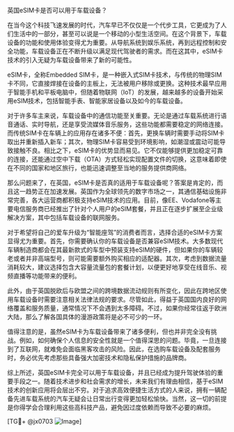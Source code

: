 英国eSIM卡是否可以用于车载设备？

在当今这个科技飞速发展的时代，汽车早已不仅仅是一个代步工具，它更成为了人们生活中的一部分，甚至可以说是一个移动的小型生活空间。在这个背景下，车载设备的功能和使用体验变得尤为重要。从导航系统到娱乐系统，再到远程控制和安全功能，车载设备正在不断升级以满足现代驾驶者的需求。而在这其中，eSIM卡技术的引入无疑为车载设备带来了新的可能性。

eSIM卡，全称Embedded SIM卡，是一种嵌入式SIM卡技术，与传统的物理SIM卡不同，它直接焊接在设备的主板上，无法被用户移除或更换。这种技术最早应用于智能手机和平板电脑中，但随着物联网（IoT）的发展，越来越多的设备开始采用eSIM技术，包括智能手表、智能家居设备以及如今的车载设备。

对于许多车主来说，车载设备中的通信功能至关重要。无论是通过车载系统进行语音通话、实时导航，还是享受流媒体音乐服务，这些功能都需要稳定的网络连接。而传统SIM卡在车辆上的应用存在诸多不便：首先，更换车辆时需要手动将SIM卡取出并重新插入新车；其次，物理SIM卡容易受到环境影响，如潮湿或震动可能导致接触不良。相比之下，eSIM卡的优势显而易见。它不仅能够提供更加稳定可靠的连接，还能通过空中下载（OTA）方式轻松实现配置文件的切换，这意味着即使在不同的国家和地区旅行，也能迅速调整至当地的服务提供商网络。

那么问题来了，在英国，eSIM卡是否真的适用于车载设备呢？答案是肯定的，而且这一趋势正在加速发展。英国作为全球领先的数字市场之一，其通信基础设施非常完善，各大运营商都积极支持eSIM技术的应用。目前，像EE、Vodafone等主要电信服务商已经推出了针对个人用户的eSIM套餐，并且正在逐步扩展至企业级解决方案，其中包括车载设备的联网服务。

对于希望将自己的爱车升级为“智能座驾”的消费者而言，选择合适的eSIM卡方案显得尤为重要。首先，你需要确认你的车载设备是否兼容eSIM技术。大多数现代车辆制造商都会在其最新款式的车型中预装支持eSIM的硬件，但如果你的车辆较老或者并非高端型号，则可能需要额外购买相应的适配器。其次，考虑到数据流量消耗较大，建议选择包含大容量流量包的套餐计划，以便更好地享受在线音乐、视频直播等功能带来的便利。

此外，由于英国脱欧后与欧盟之间的跨境数据流动规则有所变化，因此在跨地区使用车载设备时需要注意相关法律法规的要求。尽管如此，得益于英国国内良好的网络覆盖和服务质量，通常情况下不会遇到太多障碍。不过，如果你经常往返于欧洲大陆，那么了解各国具体的漫游政策将是必不可少的一环。

值得注意的是，虽然eSIM卡为车载设备带来了诸多便利，但也并非完全没有挑战。例如，如何确保个人信息的安全性就是一个值得深思的问题。毕竟，一旦连接到了互联网，就难免会面临黑客攻击的风险。因此，在选购车载设备及配套服务时，务必优先考虑那些具备强大加密技术和隐私保护措施的品牌商。

综上所述，英国eSIM卡完全可以用于车载设备，并且已经成为提升驾驶体验的重要手段之一。随着技术进步和社会需求的增长，未来我们有理由相信，基于eSIM技术的创新应用将会层出不穷。对于追求高效便捷生活方式的人来说，拥有一辆配备先进车载系统的汽车无疑会让日常出行变得更加轻松愉快。当然，这一切的前提是你得学会合理利用这些高科技产品，避免因过度依赖而导致不必要的麻烦。

[TG💪+ @jx0703 ![Image](https://github.com/user-attachments/assets/dbca1d08-cadb-493c-b0ec-ad6f7a83f270)]